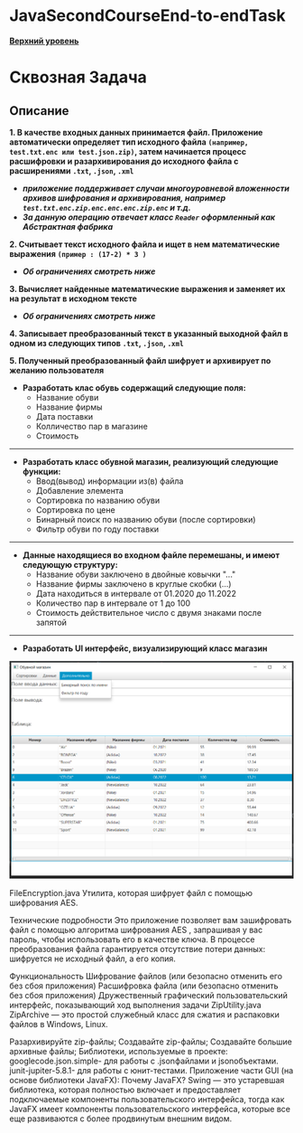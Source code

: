# JavaSecondCourseEnd-to-endTask

**[Верхний уровень](https://github.com/KristianKuznetsov/JavaPractice)**

# Сквозная Задача 
## Описание 
**1. В качестве входных данных принимается файл. Приложение автоматически определяет тип исходного файла `(например, test.txt.enc или test.json.zip)`, затем начинается процесс расшифровки и разархивирования до исходного файла с расширениями `.txt`, `.json`, `.xml`**

- ***приложение поддерживает случаи многоуровневой вложенности архивов шифрования и архивирования, например `test.txt.enc.zip.enc.enc.enc.zip.enc` и т.д.***
- ***За данную операцию отвечает класс `Reader` оформленный как Абстрактная фабрика***

**2. Считывает текст исходного файла и ищет в нем математические выражения `(пример : (17-2) * 3 )`**

- ***Об ограничениях смотреть ниже***

**3. Вычисляет найденные математические выражения и заменяет их на результат в исходном тексте**

- ***Об ограничениях смотреть ниже***

**4. Записывает преобразованный текст в указанный выходной файл в одном из следующих типов `.txt`, `.json`, `.xml`** 

**5. Полученный преобразованный файл шифрует и архивирует по желанию пользователя** 


- **Разработать клас обувь содержащий следующие поля:**
   - Название обуви
   - Название фирмы
   - Дата поставки
   - Колличество пар в магазине
   - Стоимость

___

- **Разработать класс обувной магазин, реализующий следующие функции:**
   - Ввод(вывод) информации из(в) файла
   - Добавление элемента
   - Сортировка по названию обуви
   - Сортировка по цене
   - Бинарный поиск по названию обуви (после сортировки)
   - Фильтр обуви по году поставки 

___

- **Данные находящиеся во входном файле перемешаны, и имеют следующую структуру:**
   - Название обуви заключено в двойные ковычки "..."
   - Название фирмы заключено в круглые скобки (...)
   - Дата находиться в интервале от 01.2020 до 11.2022
   - Количество пар в интервале от 1 до 100
   - Стоимость действительное число с двумя знаками после запятой
   
___
  
- **Разработать UI интерфейс, визуализирующий класс магазин**

![Итоговый вид](https://github.com/KristianKuznetsov/JavaPractice/blob/main/Additional%20materials/2022-12-23_02-01-12.png)


FileEncryption.java
Утилита, которая шифрует файл с помощью шифрования AES.

Технические подробности
Это приложение позволяет вам зашифровать файл с помощью алгоритма шифрования AES , запрашивая у вас пароль, чтобы использовать его в качестве ключа. В процессе преобразования файла гарантируется отсутствие потери данных: шифруется не исходный файл, а его копия.

Функциональность
Шифрование файлов (или безопасно отменить его без сбоя приложения)
Расшифровка файла (или безопасно отменить без сбоя приложения)
Дружественный графический пользовательский интерфейс, показывающий ход выполнения задачи
ZipUtility.java
ZipArchive — это простой служебный класс для сжатия и распаковки файлов в Windows, Linux.

Разархивируйте zip-файлы;
Создавайте zip-файлы;
Создавайте большие архивные файлы;
Библиотеки, используемые в проекте:
googlecode.json.simple- для работы с .jsonфайлами и jsonобъектами.
junit-jupiter-5.8.1- для работы с юнит-тестами.
Приложение части GUI (на основе библиотеки JavaFX):
Почему JavaFX? Swing — это устаревшая библиотека, которая полностью включает и предоставляет подключаемые компоненты пользовательского интерфейса, тогда как JavaFX имеет компоненты пользовательского интерфейса, которые все еще развиваются с более продвинутым внешним видом.

